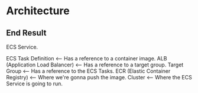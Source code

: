 # Architecture

## End Result

ECS Service.

ECS Task Definition <-- Has a reference to a container image.
ALB (Application Load Balancer) <-- Has a reference to a target group.
Target Group <-- Has a reference to the ECS Tasks.
ECR (Elastic Container Registry) <-- Where we're gonna push the image.
Cluster <-- Where the ECS Service is going to run.
